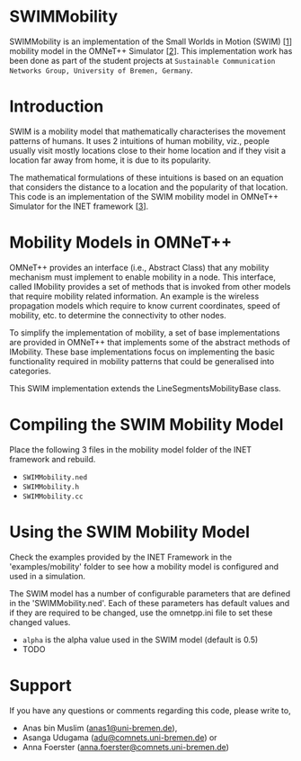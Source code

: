 # SWIMMobility

SWIMMobility is an implementation of the Small Worlds in Motion (SWIM) [[1](https://arxiv.org/pdf/0809.2730.pdf)] mobility model in the OMNeT++ Simulator [[2](https://omnetpp.org)]. This implementation work has been done as part of the student projects at `Sustainable Communication Networks Group, University of Bremen, Germany`.

Introduction
============

SWIM is a mobility model that mathematically characterises the movement patterns of humans. It uses 2 intuitions of human mobility, viz., people usually visit mostly locations close to their home location and if they visit a location far away from home, it is due to its popularity. 


The mathematical formulations of these intuitions is based on an equation that considers the distance to a location and the popularity of that location. This code is an implementation of the SWIM mobility model in OMNeT++ Simulator for the INET framework [[3](https://inet.omnetpp.org)].


Mobility Models in OMNeT++
==========================

OMNeT++ provides an interface (i.e., Abstract Class) that any mobility mechanism must implement to enable mobility in a node. This interface, called IMobility provides a set of methods that is invoked from other models that require mobility related information. An example is the wireless propagation models which require to know current coordinates, speed of mobility, etc. to determine the connectivity to other nodes.

To simplify the implementation of mobility, a set of base implementations are provided in OMNeT++ that implements some of the abstract methods of IMobility. These base implementations focus on implementing the basic functionality required in mobility patterns that could be generalised into categories.

This SWIM implementation extends the LineSegmentsMobilityBase class.


Compiling the SWIM Mobility Model
=================================

Place the following 3 files in the mobility model folder of the INET framework and rebuild.

- `SWIMMobility.ned`
- `SWIMMobility.h`
- `SWIMMobility.cc`


Using the SWIM Mobility Model
=============================

Check the examples provided by the INET Framework in the 'examples/mobility' folder to see how a mobility model is configured and used in a simulation.

The SWIM model has a number of configurable parameters that are defined in the 'SWIMMobility.ned'. Each of these parameters has default values and if they are required to be changed, use the omnetpp.ini file to set these changed values. 

- `alpha` is the alpha value used in the SWIM model (default is 0.5)
- TODO



Support
=======

If you have any questions or comments regarding this code, please write to,

- Anas bin Muslim (anas1@uni-bremen.de),
- Asanga Udugama (adu@comnets.uni-bremen.de) or 
- Anna Foerster (anna.foerster@comnets.uni-bremen.de)

